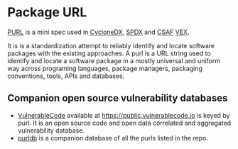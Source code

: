    # Package URL
   
   [PURL](https://github.com/package-url/purl-spec) is a mini spec used in [CycloneDX](cyclonedx.md), [SPDX](spdx.md) and [CSAF](https://oasis-open.github.io/csaf-documentation/faq.html) [VEX](vex.md).

   It is is a standardization attempt to reliably identify and locate software packages with the existing approaches. A purl is a URL string used to identify and locate a software package in a mostly universal and uniform way across programing languages, package managers, packaging conventions, tools, APIs and databases.

   ## Companion open source vulnerability databases

   * [VulnerableCode](https://github.com/nexb/vulnerablecode) available at https://public.vulnerablecode.io is keyed by purl. It is an open source code and open data correlated and aggregated vulnerability database.
   * [purldb](https://github.com/nexB/purldb/) is a companion database of all the purls listed in the repo.
